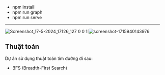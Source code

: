 - npm install
- npm run graph
- npm run serve

---

![Screenshot_17-5-2024_17126_127 0 0 1](https://github.com/lusbnz/osm-astar/assets/139995173/fd6a5705-4174-40cc-ab1a-3bb5c1d554aa)
![screenshot-1715940143976](https://github.com/lusbnz/osm-astar/assets/139995173/443a9d33-d244-4974-b641-ce04d61b33b1)

## Thuật toán
Dự án sử dụng thuật toán tìm đường đi sau:
- BFS (Breadth-First Search)
